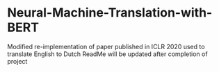 # Neural-Machine-Translation-with-BERT
Modified re-implementation of paper published in ICLR 2020 used to translate English to Dutch
ReadMe will be updated after completion of project

